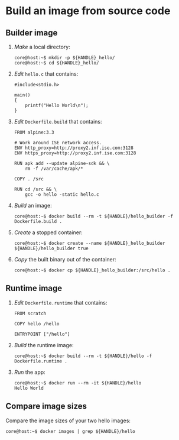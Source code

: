 Build an image from source code
===============================


Builder image
-------------

1. *Make* a local directory:

    ```
    core@host:~$ mkdir -p ${HANDLE}_hello/
    core@host:~$ cd ${HANDLE}_hello/
    ```

1. *Edit* `hello.c` that contains:

    ```
    #include<stdio.h>

    main()
    {
        printf("Hello World\n");
    }
    ```

1. *Edit* `Dockerfile.build` that contains:

    ```
    FROM alpine:3.3

    # Work around ISE network access.
    ENV http_proxy=http://proxy2.inf.ise.com:3128
    ENV https_proxy=http://proxy2.inf.ise.com:3128

    RUN apk add --update alpine-sdk && \
        rm -f /var/cache/apk/*

    COPY . /src

    RUN cd /src && \
        gcc -o hello -static hello.c

    ```

1. *Build* an image:

    ```
    core@host:~$ docker build --rm -t ${HANDLE}/hello_builder -f Dockerfile.build .
    ```

1. *Create* a stopped container:

    ```
    core@host:~$ docker create --name ${HANDLE}_hello_builder ${HANDLE}/hello_builder true
    ```

1. *Copy* the built binary out of the container:

    ```
    core@host:~$ docker cp ${HANDLE}_hello_builder:/src/hello .
    ```


Runtime image
-------------

1. *Edit* `Dockerfile.runtime` that contains:

    ```
    FROM scratch

    COPY hello /hello

    ENTRYPOINT ["/hello"]
    ```

1. *Build* the runtime image:

    ```
    core@host:~$ docker build --rm -t ${HANDLE}/hello -f Dockerfile.runtime .
    ```

1. *Run* the app:

    ```
    core@host:~$ docker run --rm -it ${HANDLE}/hello
    Hello World
    ```


Compare image sizes
-------------------

Compare the image sizes of your two hello images:

```
core@host:~$ docker images | grep ${HANDLE}/hello
```
